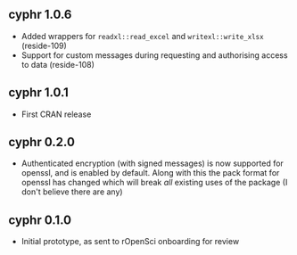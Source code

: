 ## cyphr 1.0.6

* Added wrappers for `readxl::read_excel` and `writexl::write_xlsx` (reside-109)
* Support for custom messages during requesting and authorising access to data (reside-108)

## cyphr 1.0.1

* First CRAN release

## cyphr 0.2.0

* Authenticated encryption (with signed messages) is now supported for openssl, and is enabled by default.  Along with this the pack format for openssl has changed which will break *all* existing uses of the package (I don't believe there are any)

## cyphr 0.1.0

* Initial prototype, as sent to rOpenSci onboarding for review
